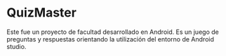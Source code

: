 # QuizMaster
Este fue un proyecto de facultad desarrollado en Android. Es un juego de preguntas y respuestas orientando la utilización del entorno de Android studio. 
